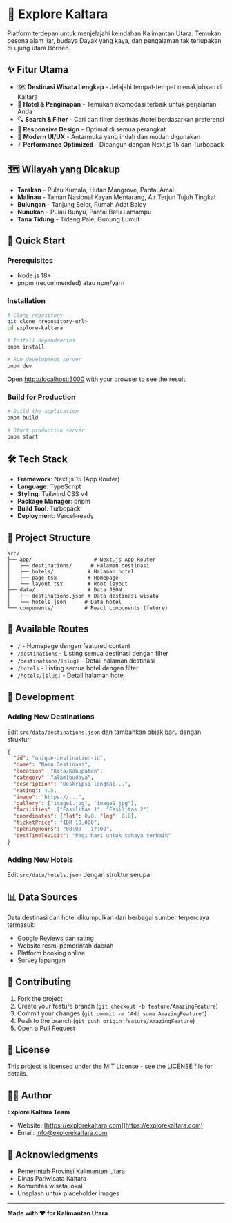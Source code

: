 # 🌿 Explore Kaltara

Platform terdepan untuk menjelajahi keindahan Kalimantan Utara. Temukan pesona alam liar, budaya Dayak yang kaya, dan pengalaman tak terlupakan di ujung utara Borneo.

## ✨ Fitur Utama

- 🗺️ **Destinasi Wisata Lengkap** - Jelajahi tempat-tempat menakjubkan di Kaltara
- 🏨 **Hotel & Penginapan** - Temukan akomodasi terbaik untuk perjalanan Anda
- 🔍 **Search & Filter** - Cari dan filter destinasi/hotel berdasarkan preferensi
- 📱 **Responsive Design** - Optimal di semua perangkat
- 🎨 **Modern UI/UX** - Antarmuka yang indah dan mudah digunakan
- ⚡ **Performance Optimized** - Dibangun dengan Next.js 15 dan Turbopack

## 🗺️ Wilayah yang Dicakup

- **Tarakan** - Pulau Kumala, Hutan Mangrove, Pantai Amal
- **Malinau** - Taman Nasional Kayan Mentarang, Air Terjun Tujuh Tingkat
- **Bulungan** - Tanjung Selor, Rumah Adat Baloy
- **Nunukan** - Pulau Bunyu, Pantai Batu Lamampu
- **Tana Tidung** - Tideng Pale, Gunung Lumut

## 🚀 Quick Start

### Prerequisites

- Node.js 18+ 
- pnpm (recommended) atau npm/yarn

### Installation

```bash
# Clone repository
git clone <repository-url>
cd explore-kaltara

# Install dependencies
pnpm install

# Run development server
pnpm dev
```

Open [http://localhost:3000](http://localhost:3000) with your browser to see the result.

### Build for Production

```bash
# Build the application
pnpm build

# Start production server
pnpm start
```

## 🛠️ Tech Stack

- **Framework**: Next.js 15 (App Router)
- **Language**: TypeScript
- **Styling**: Tailwind CSS v4
- **Package Manager**: pnpm
- **Build Tool**: Turbopack
- **Deployment**: Vercel-ready

## 📁 Project Structure

```
src/
├── app/                    # Next.js App Router
│   ├── destinations/      # Halaman destinasi
│   ├── hotels/           # Halaman hotel
│   ├── page.tsx          # Homepage
│   └── layout.tsx        # Root layout
├── data/                 # Data JSON
│   ├── destinations.json # Data destinasi wisata
│   └── hotels.json      # Data hotel
└── components/          # React components (future)
```

## 🎯 Available Routes

- `/` - Homepage dengan featured content
- `/destinations` - Listing semua destinasi dengan filter
- `/destinations/[slug]` - Detail halaman destinasi
- `/hotels` - Listing semua hotel dengan filter
- `/hotels/[slug]` - Detail halaman hotel

## 🔧 Development

### Adding New Destinations

Edit `src/data/destinations.json` dan tambahkan objek baru dengan struktur:

```json
{
  "id": "unique-destination-id",
  "name": "Nama Destinasi",
  "location": "Kota/Kabupaten",
  "category": "alam|budaya",
  "description": "Deskripsi lengkap...",
  "rating": 4.5,
  "image": "https://...",
  "gallery": ["image1.jpg", "image2.jpg"],
  "facilities": ["Fasilitas 1", "Fasilitas 2"],
  "coordinates": {"lat": 0.0, "lng": 0.0},
  "ticketPrice": "IDR 10,000",
  "openingHours": "08:00 - 17:00",
  "bestTimeToVisit": "Pagi hari untuk cahaya terbaik"
}
```

### Adding New Hotels

Edit `src/data/hotels.json` dengan struktur serupa.

## 📊 Data Sources

Data destinasi dan hotel dikumpulkan dari berbagai sumber terpercaya termasuk:
- Google Reviews dan rating
- Website resmi pemerintah daerah
- Platform booking online
- Survey lapangan

## 🤝 Contributing

1. Fork the project
2. Create your feature branch (`git checkout -b feature/AmazingFeature`)
3. Commit your changes (`git commit -m 'Add some AmazingFeature'`)
4. Push to the branch (`git push origin feature/AmazingFeature`)
5. Open a Pull Request

## 📝 License

This project is licensed under the MIT License - see the [LICENSE](LICENSE) file for details.

## 👨‍💻 Author

**Explore Kaltara Team**
- Website: [https://explorekaltara.com](https://explorekaltara.com)
- Email: info@explorekaltara.com

## 🙏 Acknowledgments

- Pemerintah Provinsi Kalimantan Utara
- Dinas Pariwisata Kaltara
- Komunitas wisata lokal
- Unsplash untuk placeholder images

---

**Made with ❤️ for Kalimantan Utara**
